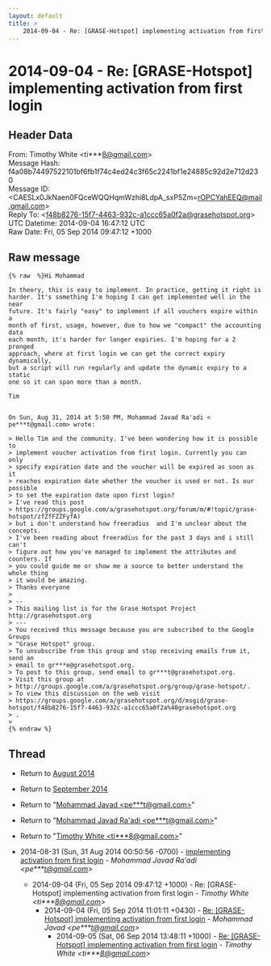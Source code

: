 ```yaml
---
layout: default
title: >
    2014-09-04 - Re: [GRASE-Hotspot] implementing activation from first login
---
```


# 2014-09-04 - Re: [GRASE-Hotspot] implementing activation from first login

## Header Data

From: Timothy White \<ti***8@gmail.com\><br>
Message Hash: f4a08b74497522101bf6fb1f74c4ed24c3f65c2241bf1e24885c92d2e712d230<br>
Message ID: \<CAESLx0JkNaen0FQceWQQHqmWzhi8LdpA_sxP5Zm=rOPCYahEEQ@mail.gmail.com\><br>
Reply To: \<f48b8276-15f7-4463-932c-a1ccc65a0f2a@grasehotspot.org\><br>
UTC Datetime: 2014-09-04 16:47:12 UTC<br>
Raw Date: Fri, 05 Sep 2014 09:47:12 +1000<br>

## Raw message

```
{% raw  %}Hi Mohammad

In theory, this is easy to implement. In practice, getting it right is
harder. It's something I'm hoping I can get implemented well in the near
future. It's fairly "easy" to implement if all vouchers expire within a
month of first, usage, however, due to how we "compact" the accounting data
each month, it's harder for longer expiries. I'm hoping for a 2 pronged
approach, where at first login we can get the correct expiry dynamically,
but a script will run regularly and update the dynamic expiry to a static
one so it can span more than a month.

Tim


On Sun, Aug 31, 2014 at 5:50 PM, Mohammad Javad Ra'adi <
pe***t@gmail.com> wrote:

> Hello Tim and the community. I've been wondering how it is possible to
> implement voucher activation from first login. Currently you can only
> specify expiration date and the voucher will be expired as soon as it
> reaches expiration date whether the voucher is used or not. Is our possible
> to set the expiration date upon first login?
> I've read this post
> https://groups.google.com/a/grasehotspot.org/forum/m/#!topic/grase-hotspot/zfZfFZZFyfA)
> but i don't understand how freeradius  and I'm unclear about the concepts.
> I've been reading about freeradius for the past 3 days and i still can't
> figure out how you've managed to implement the attributes and counters. If
> you could guide me or show me a source to better understand the whole thing
> it would be amazing.
> Thanks everyone
>
> --
> This mailing list is for the Grase Hotspot Project http://grasehotspot.org
> ---
> You received this message because you are subscribed to the Google Groups
> "Grase Hotspot" group.
> To unsubscribe from this group and stop receiving emails from it, send an
> email to gr***e@grasehotspot.org.
> To post to this group, send email to gr***t@grasehotspot.org.
> Visit this group at
> http://groups.google.com/a/grasehotspot.org/group/grase-hotspot/.
> To view this discussion on the web visit
> https://groups.google.com/a/grasehotspot.org/d/msgid/grase-hotspot/f48b8276-15f7-4463-932c-a1ccc65a0f2a%40grasehotspot.org
> .
>
{% endraw %}
```

## Thread

+ Return to [August 2014](/archive/2014/08)
+ Return to [September 2014](/archive/2014/09)

+ Return to "[Mohammad Javad <pe***t<span>@</span>gmail.com>](/authors/pe___t_at_gmail_com)"
+ Return to "[Mohammad Javad Ra'adi <pe***t<span>@</span>gmail.com>](/authors/pe___t_at_gmail_com)"
+ Return to "[Timothy White <ti***8<span>@</span>gmail.com>](/authors/ti___8_at_gmail_com)"

+ 2014-08-31 (Sun, 31 Aug 2014 00:50:56 -0700) - [implementing activation from first login](/archive/2014/08/74948d35193a2f716dcd07aaaf9db31cb7e01b1e5cff7a2b07824d59cae3ebbd) - _Mohammad Javad Ra'adi \<pe***t@gmail.com\>_
  + 2014-09-04 (Fri, 05 Sep 2014 09:47:12 +1000) - Re: [GRASE-Hotspot] implementing activation from first login - _Timothy White \<ti***8@gmail.com\>_
    + 2014-09-04 (Fri, 05 Sep 2014 11:01:11 +0430) - [Re: [GRASE-Hotspot] implementing activation from first login](/archive/2014/09/a55ee7117b48b876f495c27eae564c53a4176895bd5fc3f32068f493464ae8a0) - _Mohammad Javad \<pe***t@gmail.com\>_
      + 2014-09-05 (Sat, 06 Sep 2014 13:48:11 +1000) - [Re: [GRASE-Hotspot] implementing activation from first login](/archive/2014/09/151314347836e09089395b26d13fb5a6a71df12af5f8f400ee71fb061b6aa692) - _Timothy White \<ti***8@gmail.com\>_

